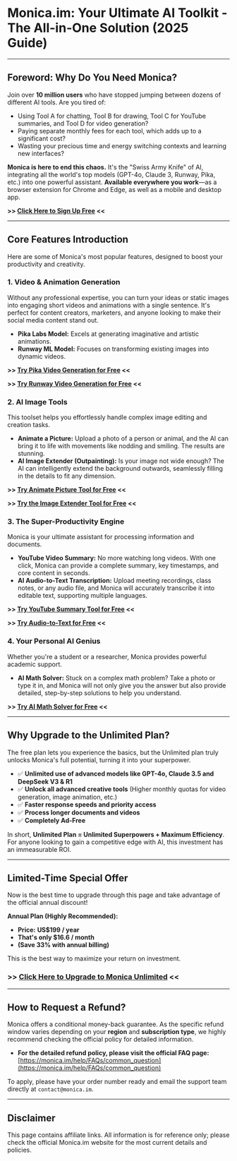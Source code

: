 # **Monica.im: Your Ultimate AI Toolkit - The All-in-One Solution (2025 Guide)**

---

## **Foreword: Why Do You Need Monica?**

Join over **10 million users** who have stopped jumping between dozens of different AI tools. Are you tired of:

* Using Tool A for chatting, Tool B for drawing, Tool C for YouTube summaries, and Tool D for video generation?
* Paying separate monthly fees for each tool, which adds up to a significant cost?
* Wasting your precious time and energy switching contexts and learning new interfaces?

**Monica is here to end this chaos.** It's the "Swiss Army Knife" of AI, integrating all the world's top models (GPT-4o, Claude 3, Runway, Pika, etc.) into one powerful assistant. **Available everywhere you work**—as a browser extension for Chrome and Edge, as well as a mobile and desktop app.

**>> [Click Here to Sign Up Free](https://fas.st/t/nrLHKRGB) <<**

---

## **Core Features Introduction**

Here are some of Monica's most popular features, designed to boost your productivity and creativity.

### **1. Video & Animation Generation**

Without any professional expertise, you can turn your ideas or static images into engaging short videos and animations with a single sentence. It's perfect for content creators, marketers, and anyone looking to make their social media content stand out.

* **Pika Labs Model:** Excels at generating imaginative and artistic animations.
* **Runway ML Model:** Focuses on transforming existing images into dynamic videos.

**>> [Try Pika Video Generation for Free](https://fas.st/t/HxqATUYj) <<** 

**>> [Try Runway Video Generation for Free](https://fas.st/t/USffjpYw) <<**

### **2. AI Image Tools**

This toolset helps you effortlessly handle complex image editing and creation tasks.

* **Animate a Picture:** Upload a photo of a person or animal, and the AI can bring it to life with movements like nodding and smiling. The results are stunning.
* **AI Image Extender (Outpainting):** Is your image not wide enough? The AI can intelligently extend the background outwards, seamlessly filling in the details to fit any dimension.

**>> [Try Animate Picture Tool for Free](https://fas.st/t/srW2KS7w) <<** 

**>> [Try the Image Extender Tool for Free](https://fas.st/t/XbFKbGGE) <<**

### **3. The Super-Productivity Engine**

Monica is your ultimate assistant for processing information and documents.

* **YouTube Video Summary:** No more watching long videos. With one click, Monica can provide a complete summary, key timestamps, and core content in seconds.
* **AI Audio-to-Text Transcription:** Upload meeting recordings, class notes, or any audio file, and Monica will accurately transcribe it into editable text, supporting multiple languages.

**>> [Try YouTube Summary Tool for Free](https://fas.st/t/wZiAxsiW) <<**

**>> [Try Audio-to-Text for Free](https://fas.st/t/EjGH5mKJ) <<**

### **4. Your Personal AI Genius**

Whether you're a student or a researcher, Monica provides powerful academic support.

* **AI Math Solver:** Stuck on a complex math problem? Take a photo or type it in, and Monica will not only give you the answer but also provide detailed, step-by-step solutions to help you understand.

**>> [Try AI Math Solver for Free](https://fas.st/t/LBWdGymp) <<**

---

## **Why Upgrade to the Unlimited Plan?**

The free plan lets you experience the basics, but the Unlimited plan truly unlocks Monica's full potential, turning it into your superpower.

* ✅ **Unlimited use of advanced models like GPT-4o, Claude 3.5 and DeepSeek V3 & R1**
* ✅ **Unlock all advanced creative tools** (Higher monthly quotas for video generation, image animation, etc.)
* ✅ **Faster response speeds and priority access**
* ✅ **Process longer documents and videos**
* ✅ **Completely Ad-Free**

In short, **Unlimited Plan = Unlimited Superpowers + Maximum Efficiency**. For anyone looking to gain a competitive edge with AI, this investment has an immeasurable ROI.

---

## **Limited-Time Special Offer**

Now is the best time to upgrade through this page and take advantage of the official annual discount!

**Annual Plan (Highly Recommended):**
* **Price:** **US$199 / year**
* **That's only $16.6 / month**
* **(Save 33% with annual billing)**

This is the best way to maximize your return on investment.

### **>> [Click Here to Upgrade to Monica Unlimited](https://fas.st/t/M4ZdU3Vh) <<**

---

## **How to Request a Refund?**

Monica offers a conditional money-back guarantee. As the specific refund window varies depending on your **region** and **subscription type**, we highly recommend checking the official policy for detailed information.

* **For the detailed refund policy, please visit the official FAQ page:**
    [https://monica.im/help/FAQs/common_question](https://monica.im/help/FAQs/common_question)

To apply, please have your order number ready and email the support team directly at `contact@monica.im`.

---

## **Disclaimer**

This page contains affiliate links. All information is for reference only; please check the official Monica.im website for the most current details and policies.

